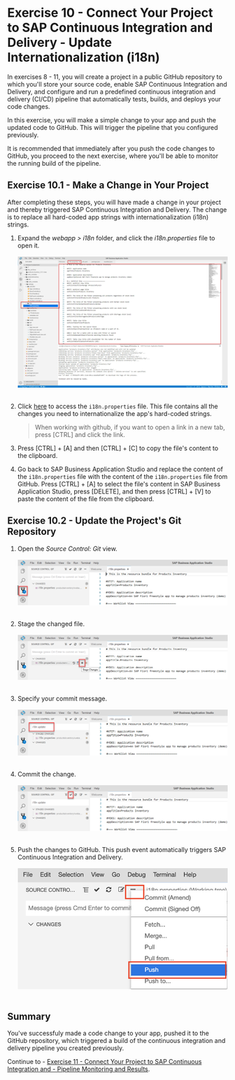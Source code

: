 # Exercise 10 - Connect Your Project to SAP Continuous Integration and Delivery - Update Internationalization (i18n)

In exercises 8 - 11, you will create a project in a public GitHub repository to which you'll store your source code, enable SAP Continuous Integration and Delivery, and configure and run a predefined continuous integration and delivery (CI/CD) pipeline that automatically tests, builds, and deploys your code changes.

In this exercise, you will make a simple change to your app and push the updated code to GitHub. This will trigger the pipeline that you configured previously. 

It is recommended that immediately after you push the code changes to GitHub, you proceed to the next exercise, where you'll be able to monitor the running build of the pipeline.

## Exercise 10.1 - Make a Change in Your Project

After completing these steps, you will have made a change in your project and thereby triggered SAP Continuous Integration and Delivery. The change is to replace all hard-coded app strings with internationalization (i18n) strings.

1. Expand the *webapp > i18n* folder, and click the *i18n.properties* file to open it.
    <br><br>![Change Description](images/2020-10_BAS_i18n_Open_.jpg)<br><br>

2. Click [here](data/i18n.properties?raw=true) to access the `i18n.properties` file. This file contains all the changes you need to internationalize the app's hard-coded strings.
    >When working with github, if you want to open a link in a new tab, press [CTRL] and click the link.

3. Press [CTRL] + [A] and then [CTRL] + [C] to copy the file's content to the clipboard.

4. Go back to SAP Business Application Studio and replace the content of the `i18n.properties` file with the content of the `i18n.properties` file from GitHub. Press [CTRL] + [A] to select the file's content in SAP Business Application Studio, press [DELETE], and then press [CTRL] + [V] to paste the content of the file from the clipboard.

## Exercise 10.2 - Update the Project's Git Repository

1. Open the *Source Control: Git* view.
    <br><br>![Git](./images/BAS_Git_View_After_Change_.png)<br><br>

2. Stage the changed file.
    <br><br>![Stage File](./images/BAS_Git_View_Stage_Change_.png)<br><br>

3. Specify your commit message. 
    <br><br>![Changed File](./images/BAS_Git_View_Commit_Message_.png)<br><br>

4. Commit the change.
    <br><br>![Changed File](./images/BAS_Git_View_Commit_.png)<br><br>

5. Push the changes to GitHub. This push event automatically triggers SAP Continuous Integration and Delivery.
    <br><br>![Push Changes](./images/git_push_bas.png)<br><br>

## Summary

You've successfuly made a code change to your app, pushed it to the GitHub repository, which triggered a build of the continuous integration and delivery pipeline you created previously.

Continue to - [Exercise 11 - Connect Your Project to SAP Continuous Integration and - Pipeline Monitoring and Results](../ex11/README.md).
